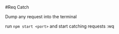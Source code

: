 #Req Catch

Dump any request into the terminal

run `npm start <port>` and start catching requests
:wq

